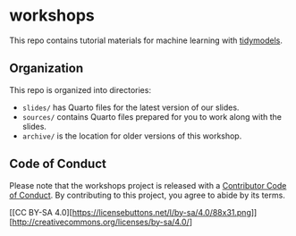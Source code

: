 # workshops

This repo contains tutorial materials for machine learning with [tidymodels](https://www.tidymodels.org/).

## Organization

This repo is organized into directories:

-   `slides/` has Quarto files for the latest version of our slides.
-   `sources/` contains Quarto files prepared for you to work along with the slides.
-   `archive/` is the location for older versions of this workshop.

## Code of Conduct

Please note that the workshops project is released with a [Contributor Code of Conduct](https://contributor-covenant.org/version/2/1/CODE_OF_CONDUCT.html).
By contributing to this project, you agree to abide by its terms.

[[CC BY-SA 4.0][<https://licensebuttons.net/l/by-sa/4.0/88x31.png>]][<http://creativecommons.org/licenses/by-sa/4.0/>]
